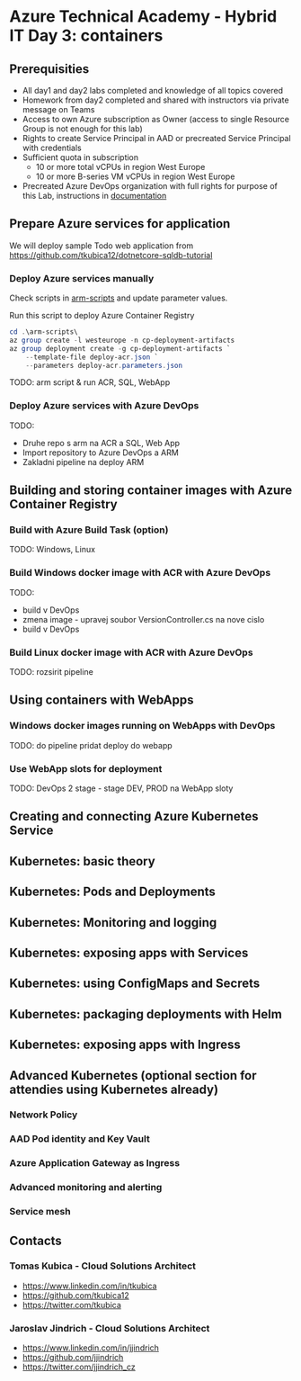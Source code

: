 # Azure Technical Academy - Hybrid IT Day 3: containers

## Prerequisities
- All day1 and day2 labs completed and knowledge of all topics covered
- Homework from day2 completed and shared with instructors via private message on Teams
- Access to own Azure subscription as Owner (access to single Resource Group is not enough for this lab)
- Rights to create Service Principal in AAD or precreated Service Principal with credentials
- Sufficient quota in subscription
  - 10 or more total vCPUs in region West Europe
  - 10 or more B-series VM vCPUs in region West Europe
- Precreated Azure DevOps organization with full rights for purpose of this Lab, instructions in [documentation](https://docs.microsoft.com/en-us/azure/devops/organizations/accounts/create-organization?view=azure-devops)

## Prepare Azure services for application
We will deploy sample Todo web application from https://github.com/tkubica12/dotnetcore-sqldb-tutorial

### Deploy Azure services manually
Check scripts in [arm-scripts](arm-scripts) and update parameter values.

Run this script to deploy Azure Container Registry

```powershell
cd .\arm-scripts\
az group create -l westeurope -n cp-deployment-artifacts
az group deployment create -g cp-deployment-artifacts `
    --template-file deploy-acr.json `
    --parameters deploy-acr.parameters.json
```

TODO: arm script & run ACR, SQL, WebApp

### Deploy Azure services with Azure DevOps
TODO: 
* Druhe repo s arm na ACR a SQL, Web App
* Import repository to Azure DevOps a ARM
* Zakladni pipeline na deploy ARM

## Building and storing container images with Azure Container Registry

### Build with Azure Build Task (option)
TODO: Windows, Linux

### Build Windows docker image with ACR with Azure DevOps
TODO:
* build v DevOps
* zmena image - upravej soubor VersionController.cs na nove cislo
* build v DevOps

### Build Linux docker image with ACR with Azure DevOps
TODO: rozsirit pipeline

## Using containers with WebApps

### Windows docker images running on WebApps with DevOps
TODO: do pipeline pridat deploy do webapp

### Use WebApp slots for deployment
TODO: DevOps 2 stage - stage DEV, PROD na WebApp sloty

## Creating and connecting Azure Kubernetes Service

## Kubernetes: basic theory

## Kubernetes: Pods and Deployments

## Kubernetes: Monitoring and logging

## Kubernetes: exposing apps with Services

## Kubernetes: using ConfigMaps and Secrets

## Kubernetes: packaging deployments with Helm

## Kubernetes: exposing apps with Ingress

## Advanced Kubernetes (optional section for attendies using Kubernetes already)

### Network Policy

### AAD Pod identity and Key Vault

### Azure Application Gateway as Ingress

### Advanced monitoring and alerting

### Service mesh

## Contacts

### Tomas Kubica - Cloud Solutions Architect
- https://www.linkedin.com/in/tkubica
- https://github.com/tkubica12
- https://twitter.com/tkubica

### Jaroslav Jindrich - Cloud Solutions Architect
- https://www.linkedin.com/in/jjindrich
- https://github.com/jjindrich
- https://twitter.com/jjindrich_cz
